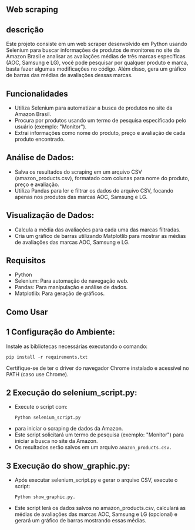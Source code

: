## Web scraping


## descrição

Este projeto consiste em um web scraper desenvolvido em Python 
usando Selenium para buscar informações de produtos de monitores no site da Amazon Brasil 
e analisar as avaliações médias de três marcas específicas (AOC, Samsung e LG), você pode pesquisar por qualquer produto e marca, 
basta fazer algumas modificações no código. Além disso, 
gera um gráfico de barras das médias de avaliações dessas marcas.

## Funcionalidades 

- Utiliza Selenium para automatizar a busca de produtos no site da Amazon Brasil.
- Procura por produtos usando um termo de pesquisa especificado pelo usuário (exemplo: "Monitor").
- Extrai informações como nome do produto, preço e avaliação de cada produto encontrado.

## Análise de Dados:

- Salva os resultados do scraping em um arquivo CSV (amazon_products.csv), formatado com colunas para nome do produto, preço e avaliação.
- Utiliza Pandas para ler e filtrar os dados do arquivo CSV, focando apenas nos produtos das marcas AOC, Samsung e LG.

## Visualização de Dados:

- Calcula a média das avaliações para cada uma das marcas filtradas.
- Cria um gráfico de barras utilizando Matplotlib para mostrar as médias de avaliações das marcas AOC, Samsung e LG.

## Requisitos 

- Python
- Selenium: Para automação de navegação web.
- Pandas: Para manipulação e análise de dados.
- Matplotlib: Para geração de gráficos.

## Como Usar

## 1 Configuração do Ambiente:

Instale as bibliotecas necessárias executando o comando:
```
pip install -r requirements.txt
```
Certifique-se de ter o driver do navegador Chrome instalado e acessível no PATH (caso use Chrome).

## 2 Execução do selenium_script.py:

- Execute o script com:
  ```
  Python selenium_script.py
  ```
-  para iniciar o scraping de dados da Amazon.
- Este script solicitará um termo de pesquisa (exemplo: "Monitor") para iniciar a busca no site da Amazon.
- Os resultados serão salvos em um arquivo ```amazon_products.csv.```

## 3 Execução do show_graphic.py:

- Após executar selenium_script.py e gerar o arquivo CSV, execute o script:
  ```
  Python show_graphic.py.
  ```
- Este script lerá os dados salvos no amazon_products.csv, calculará as médias de avaliações das marcas AOC, Samsung e LG (opcional) e gerará um gráfico de barras mostrando essas médias.
